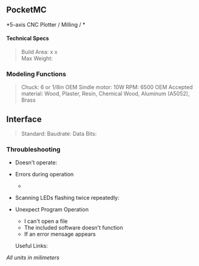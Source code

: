 ## PocketMC

*5-axis CNC Plotter / Milling / *

#### **Technical Specs**

> Build Area:  x  x  
> Max Weight: 

### Modeling Functions

> Chuck:  6 or 1/8in OEM
> Sindle motor: 10W
> RPM: 6500
> OEM Accepted material: Wood, Plaster, Resin, Chemical Wood, Aluminum (A5052), Brass

## 

## Interface

> Standard: 
> Baudrate: 
> Data Bits: 

### Throubleshooting

- Doesn't operate:

- Errors during operation
  
  - 
  
 
- Scanning LEDs flashing twice repeatedly:

- Unexpect Program Operation
  
  - I can't open a file
  - The included software doesn't function
  - If an error mensage appears
  
  Useful Links:
  
  >

_All units in milimeters_
